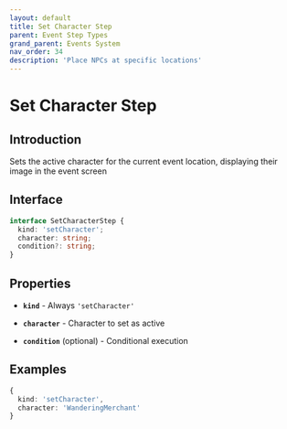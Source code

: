 ```yaml
---
layout: default
title: Set Character Step
parent: Event Step Types
grand_parent: Events System
nav_order: 34
description: 'Place NPCs at specific locations'
---
```


# Set Character Step

## Introduction

Sets the active character for the current event location, displaying their image in the event screen

## Interface

```typescript
interface SetCharacterStep {
  kind: 'setCharacter';
  character: string;
  condition?: string;
}
```

## Properties

- **`kind`** - Always `'setCharacter'`

- **`character`** - Character to set as active

- **`condition`** (optional) - Conditional execution

## Examples

```typescript
{
  kind: 'setCharacter',
  character: 'WanderingMerchant'
}
```
